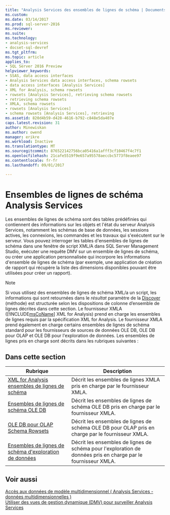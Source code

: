 ```yaml
---
title: "Analysis Services des ensembles de lignes de schéma | Documents Microsoft"
ms.custom: 
ms.date: 03/14/2017
ms.prod: sql-server-2016
ms.reviewer: 
ms.suite: 
ms.technology:
- analysis-services
- docset-sql-devref
ms.tgt_pltfrm: 
ms.topic: article
applies_to:
- SQL Server 2016 Preview
helpviewer_keywords:
- SSAS, data access interfaces
- Analysis Services data access interfaces, schema rowsets
- data access interfaces [Analysis Services]
- XML for Analysis, schema rowsets
- rowsets [Analysis Services], retrieving schema rowsets
- retrieving schema rowsets
- XMLA, schema rowsets
- rowsets [Analysis Services]
- schema rowsets [Analysis Services], retrieving
ms.assetid: 820d4b59-d428-4616-b792-c848e5da407e
caps.latest.revision: 31
author: Minewiskan
ms.author: owend
manager: erikre
ms.workload: Inactive
ms.translationtype: MT
ms.sourcegitcommit: 876522142756bca05416a1afff3cf10467f4c7f1
ms.openlocfilehash: 21cafe5519f9e657a95578aeccbc5773f8eaee97
ms.contentlocale: fr-fr
ms.lasthandoff: 09/01/2017

---
```

# <a name="analysis-services-schema-rowsets"></a>Ensembles de lignes de schéma Analysis Services
  Les ensembles de lignes de schéma sont des tables prédéfinies qui contiennent des informations sur les objets et l'état du serveur Analysis Services, notamment les schémas de base de données, les sessions actives, les connexions, les commandes et les travaux qui s'exécutent sur le serveur. Vous pouvez interroger les tables d'ensembles de lignes de schéma dans une fenêtre de script XML/A dans SQL Server Management Studio, exécuter une requête DMV sur un ensemble de lignes de schéma, ou créer une application personnalisée qui incorpore les informations d'ensemble de lignes de schéma (par exemple, une application de création de rapport qui récupère la liste des dimensions disponibles pouvant être utilisées pour créer un rapport).  
  
> [!NOTE]  
>  Si vous utilisez des ensembles de lignes de schéma XML/a un script, les informations qui sont retournées dans le *résultat* paramètre de la [Discover](../../analysis-services/xmla/xml-elements-methods-discover.md) (méthode) est structurée selon les dispositions de colonne d’ensemble de lignes décrites dans cette section. Le fournisseur XMLA ([!INCLUDE[msCoName](../../includes/msconame-md.md)] XML for Analysis) prend en charge les ensembles de lignes requis par la spécification XML for Analysis. Le fournisseur XMLA prend également en charge certains ensembles de lignes de schéma standard pour les fournisseurs de sources de données OLE DB, OLE DB pour OLAP et OLE DB pour l'exploration de données. Les ensembles de lignes pris en charge sont décrits dans les rubriques suivantes :  
  
## <a name="in-this-section"></a>Dans cette section  
  
|Rubrique| Description|  
|-----------|-----------------|  
|[XML for Analysis ensembles de lignes de schéma](../../analysis-services/schema-rowsets/xml/xml-for-analysis-schema-rowsets.md)|Décrit les ensembles de lignes XMLA pris en charge par le fournisseur XMLA.|  
|[Ensembles de lignes de schéma OLE DB](../../analysis-services/schema-rowsets/ole-db/ole-db-schema-rowsets.md)|Décrit les ensembles de lignes de schéma OLE DB pris en charge par le fournisseur XMLA.|  
|[OLE DB pour OLAP Schema Rowsets](../../analysis-services/schema-rowsets/ole-db-olap/ole-db-for-olap-schema-rowsets.md)|Décrit les ensembles de lignes de schéma OLE DB pour OLAP pris en charge par le fournisseur XMLA.|  
|[Ensembles de lignes de schéma d'exploration de données](../../analysis-services/schema-rowsets/data-mining/data-mining-schema-rowsets.md)|Décrit les ensembles de lignes de schéma pour l'exploration de données pris en charge par le fournisseur XMLA.|  
  
## <a name="see-also"></a>Voir aussi  
 [Accès aux données de modèle multidimensionnel &#40; Analysis Services - données multidimensionnelles &#41;](../../analysis-services/multidimensional-models/mdx/multidimensional-model-data-access-analysis-services-multidimensional-data.md)   
 [Utiliser des vues de gestion dynamique &#40;DMV&#41; pour surveiller Analysis Services](../../analysis-services/instances/use-dynamic-management-views-dmvs-to-monitor-analysis-services.md)  
  
  

